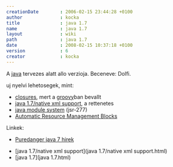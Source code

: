 ```yaml
---
creationDate        : 2006-02-15 23:44:28 +0100 
author              : kocka 
title               : java 1.7 
name                : java 1.7 
layout              : wiki 
path                : java 1.7 
date                : 2008-02-15 10:37:18 +0100 
version             : 6 
creator             : kocka 
---
```

A [java](java.html) tervezes alatt allo verzioja. Beceneve: Dolfi.

uj nyelvi lehetosegek, mint:

*   [closures](closures.html), mert a [groovy](Groovy.html)ban bevallt
*   [java 1.7/native xml support](java%201.7/native%20xml%20support.html), a rettenetes
*   [java module system](Missing.html) (jsr-277)
*   [Automatic Resource Management Blocks](http://docs.google.com/View?docid=dffxznxr_1nmsqkz&pli=1)

Linkek:

*   [Puredanger java 7 hirek](http://tech.puredanger.com/java7)


-   [java 1.7/native xml support](java 1.7/native xml support.html)
-   [java 1.7](java 1.7.html)




